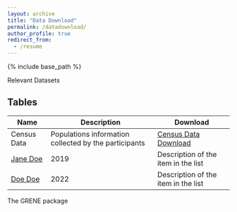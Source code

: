 ```yaml
---
layout: archive
title: "Data Download"
permalink: /datadownload/
author_profile: true
redirect_from:
  - /resume
---
```


{% include base_path %}

Relevant Datasets
## Tables

| Name            | Description   | Download                                                             |
| --------         | ------ | ------------------------------------------------------------ |
|  Census Data  | Populations information collected by the participants | <a id="raw-url" href="https://raw.githubusercontent.com/moiexpositoalonsolab/grene/master/data/census.tsv">Census Data Download</a>|
| [Jane Doe](#)    | 2019   | Description of the item in the list                          |
| [Doe Doe](#)     | 2022   | Description of the item in the list                          |

The GRENE package 